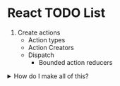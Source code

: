 # React TODO List

1) Create actions
    * Action types
    * Action Creators
    * Dispatch
        * Bounded action reducers
<details>
<summary>How do I make all of this?</summary>
<br>

```javascript
// FILE STRUCTURE: src/actions/actions.js

/*
 * Here we have our Action Types.
 * Remember that they SHOULD be strings attached to a const variable declaration.
 * For now we'll create them in the same file as everything else.
*/

const ADD_TODO = 'ADD_TODO';
const TOGGLE_TODO = 'TOGGLE_TODO';
const DELETE_TODO = 'DELETE_TODO';

/* Action Creators
 * Are just functions that compose a JS object and then returns the said JS object
 * The object they build NEED a property called "type"
 * The rest is up to your discretion.
*/

function addTodo(descriptionOfTodo) {
    return {
        type: ADD_TODO,
        text: descriptionOfTodo
    };
}

function toddleTodo(index) {
    return { type: TOGGLE_TODO, index };
}

function deleteTodo(index) {
    return { type: DELETE_TODO, index };
}

```
</details>
